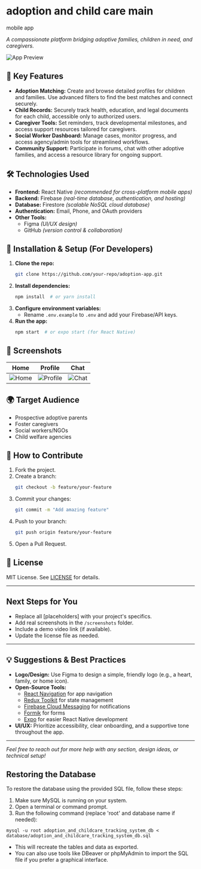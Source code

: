 # adoption and child care main
mobile app

*A compassionate platform bridging adoptive families, children in need, and caregivers.*

![App Preview](https://screenshots/demo.png)

## 📌 Key Features
- **Adoption Matching:** Create and browse detailed profiles for children and families. Use advanced filters to find the best matches and connect securely.
- **Child Records:** Securely track health, education, and legal documents for each child, accessible only to authorized users.
- **Caregiver Tools:** Set reminders, track developmental milestones, and access support resources tailored for caregivers.
- **Social Worker Dashboard:** Manage cases, monitor progress, and access agency/admin tools for streamlined workflows.
- **Community Support:** Participate in forums, chat with other adoptive families, and access a resource library for ongoing support.

## 🛠️ Technologies Used
- **Frontend:** React Native *(recommended for cross-platform mobile apps)*
- **Backend:** Firebase *(real-time database, authentication, and hosting)*
- **Database:** Firestore *(scalable NoSQL cloud database)*
- **Authentication:** Email, Phone, and OAuth providers
- **Other Tools:**
  - Figma *(UI/UX design)*
  - GitHub *(version control & collaboration)*

## 🚀 Installation & Setup (For Developers)

1. **Clone the repo:**
   ```bash
   git clone https://github.com/your-repo/adoption-app.git
   ```
2. **Install dependencies:**
   ```bash
   npm install  # or yarn install
   ```
3. **Configure environment variables:**
   - Rename `.env.example` to `.env` and add your Firebase/API keys.
4. **Run the app:**
   ```bash
   npm start  # or expo start (for React Native)
   ```

## 📸 Screenshots
| Home | Profile | Chat |
|------|---------|------|
| ![Home](https://screenshots/home.png) | ![Profile](https://screenshots/profile.png) | ![Chat](https://screenshots/chat.png) |

## 🌍 Target Audience
- Prospective adoptive parents
- Foster caregivers
- Social workers/NGOs
- Child welfare agencies

## 🤝 How to Contribute
1. Fork the project.
2. Create a branch:
   ```bash
   git checkout -b feature/your-feature
   ```
3. Commit your changes:
   ```bash
   git commit -m "Add amazing feature"
   ```
4. Push to your branch:
   ```bash
   git push origin feature/your-feature
   ```
5. Open a Pull Request.

## 📜 License
MIT License. See [LICENSE](LICENSE) for details.

---

## Next Steps for You
- Replace all [placeholders] with your project's specifics.
- Add real screenshots in the `/screenshots` folder.
- Include a demo video link (if available).
- Update the license file as needed.

---

## 💡 Suggestions & Best Practices
- **Logo/Design:** Use Figma to design a simple, friendly logo (e.g., a heart, family, or home icon).
- **Open-Source Tools:**
  - [React Navigation](https://reactnavigation.org/) for app navigation
  - [Redux Toolkit](https://redux-toolkit.js.org/) for state management
  - [Firebase Cloud Messaging](https://firebase.google.com/products/cloud-messaging) for notifications
  - [Formik](https://formik.org/) for forms
  - [Expo](https://expo.dev/) for easier React Native development
- **UI/UX:** Prioritize accessibility, clear onboarding, and a supportive tone throughout the app.

---

*Feel free to reach out for more help with any section, design ideas, or technical setup!*

## Restoring the Database

To restore the database using the provided SQL file, follow these steps:

1. Make sure MySQL is running on your system.
2. Open a terminal or command prompt.
3. Run the following command (replace 'root' and database name if needed):

```
mysql -u root adoption_and_childcare_tracking_system_db < database/adoption_and_childcare_tracking_system_db.sql
```

- This will recreate the tables and data as exported.
- You can also use tools like DBeaver or phpMyAdmin to import the SQL file if you prefer a graphical interface.
